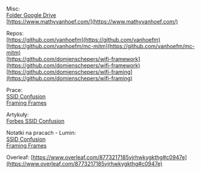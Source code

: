 Misc:   
[Folder Google Drive](https://drive.google.com/drive/u/0/folders/1NZ1dbjDKgBjAy_iBv95FyJK7rM0Wyh1J)   
[https://www.mathyvanhoef.com/](https://www.mathyvanhoef.com/)

Repos:  
[https://github.com/vanhoefm](https://github.com/vanhoefm)   
[https://github.com/vanhoefm/mc-mitm](https://github.com/vanhoefm/mc-mitm)   
[https://github.com/domienschepers/wifi-framework](https://github.com/domienschepers/wifi-framework)   
[https://github.com/domienschepers/wifi-framing](https://github.com/domienschepers/wifi-framing)   

Prace:  
[SSID Confusion](https://papers.mathyvanhoef.com/wisec2024.pdf)  
[Framing Frames](https://www.usenix.org/conference/usenixsecurity23/presentation/schepers)

Artykuły:  
[Forbes SSID Confusion](https://www.forbes.com/sites/daveywinder/2024/05/31/this-new-wi-fi-attack-can-disable-your-vpn-researcher-warns/)

Notatki na pracach - Lumin:  
[SSID Confusion](https://app.luminpdf.com/viewer/67541f150717db6d69070757)  
[Framing Frames](https://app.luminpdf.com/viewer/6753554e48d273cb7a4afaf4)  

Overleaf:
[https://www.overleaf.com/8773217185vjrhwkygkthg#c0947e](https://www.overleaf.com/8773217185vjrhwkygkthg#c0947e)
